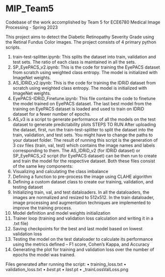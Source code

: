 # MIP_Team5
Codebase of the work accomplished by Team 5 for ECE6780 Medical Image Processing - Spring 2023

This project aims to detect the Diabetic Retinopathy Severity Grade using the Retinal Fundus Color images. The project consists of 4 primary python scripts.
1. train-test-splitter.ipynb: This splits the dataset into train, validation and test sets. The ratio of each class is maintained in all the sets.
2. SP_EyePACS_v2.ipynb: This is the code for training the EyePACS dataset from scratch using weighted class entropy. The model is initialized with ImageNet weights.
3. AS_IDRiD_v2.ipynb: This is the code for training the IDRiD dataset from scratch using weighted class entropy. The model is initialized with ImageNet weights.
4. EyePACS-IDRiD_Finetune.ipynb: This file contains the code to finetune the model trained on EyePACS dataset. The last best model from the training on EyePACS dataset is loaded and used to train on IDRiD dataset for a fewer number of epochs.
5. AS_v3 is a script to generate performance of all the models on the test dataset to generate predictability plots
STEPS TO RUN
After uploading the dataset, first, run the train-test-splitter to split the dataset into the train, validation, and test sets. You might have to change the paths to your dataset folder. The result of running this script is the generation of 3 csv files (train, val, test) which contains the image names and labels corresponding to them.
The AS_IDRiD_v2 (for IDRiD dataset) or SP_EyePACS_v2 script (for EyePACS dataset) can be then run to create and train the model for the respective dataset. Both these files consist of the same key components:
1.	Visualizing and calculating the class imbalance
2.	Defining a function to pre-process the image using CLAHE algorithm
3.	Defining a custom dataset class to create our training, validation, and testing dataset
4.	Initializing train, val, and test dataloaders. In all the dataloaders, the images are normalized and resized to 512x512. In the train dataloader, image processing and augmentation techniques are implemented to improve the training process. 
5.	Model definition and model weights initialization 
6.	Trainer loop (training and validation loss calculation and writing it in a .txt file)
7.	Saving checkpoints for the best and last model based on lowest validation loss
8.	Testing the model on the test dataloader to calculate its performance using the metrics defined – F1 score, Cohen’s Kappa, and Accuracy
9.	Generating the plot for training and validation loss over the number of epochs the model was trained. 

Files generated after running the script:
  •	training_loss.txt
  •	validation_loss.txt
  •	<dataset>_best_<technique>.pt
  •	<dataset>_last_<technique>.pt
  •	<technique>_trainLossValLoss.png
